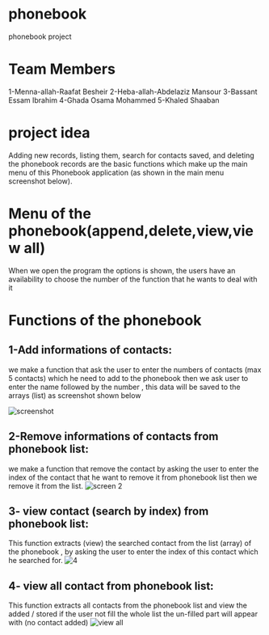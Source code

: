 # phonebook
phonebook project
# Team Members
1-Menna-allah-Raafat Besheir
2-Heba-allah-Abdelaziz Mansour
3-Bassant Essam Ibrahim
4-Ghada Osama Mohammed
5-Khaled Shaaban
# project idea
Adding new records, listing them, search for contacts saved, and deleting the phonebook records are the basic functions which make up the main menu of this Phonebook application (as shown in the main menu screenshot below).
# Menu of the phonebook(append,delete,view,view all)
When we open the program the options is shown, the users have an availability to choose the number of the function that he wants to deal with it 

# Functions of the phonebook
## 1-Add informations of contacts:
we make a function that ask the user to enter the numbers of contacts (max 5 contacts) which he need to add to the phonebook
then we ask user to enter the name followed by the number , this data will be saved to the arrays (list) as screenshot shown below

![screenshot](https://user-images.githubusercontent.com/53313249/104126770-1b519380-5367-11eb-99b3-c2a67cceb272.jpeg)

## 2-Remove informations of contacts from phonebook list:
we make a function that remove the contact by asking the user to enter the index of the contact that he want to remove it from phonebook list
then we remove it from the list.
![screen 2](https://user-images.githubusercontent.com/54389709/104128000-c9f8d280-536d-11eb-88bd-a7ac4aa9a086.jpeg)
## 3-  view contact (search by index) from phonebook list:
This function extracts (view) the searched contact from the list (array) of the phonebook  , by asking the user to enter the index of this contact which he searched for.
![4](https://user-images.githubusercontent.com/76940371/104126813-95f0c380-5313-11eb-8cc7-284f44884d07.png)
## 4-  view all contact from phonebook list:
 This function extracts all contacts  from the phonebook list and view the added / stored if the user not fill the whole list the un-filled part
 will appear with (no contact added)
 ![view all](https://user-images.githubusercontent.com/76952991/104128039-fe6c8e80-536d-11eb-8de0-863bf8cb87b9.jpeg)

